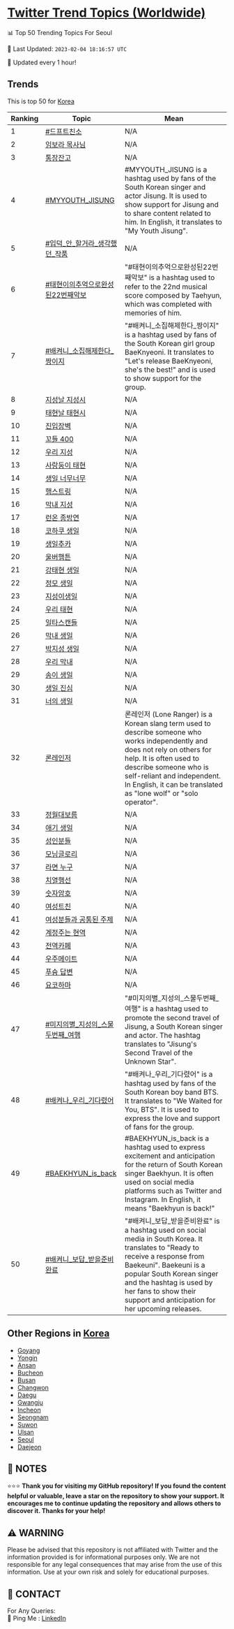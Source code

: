 [Twitter Trend Topics (Worldwide)](https://github.com/ErcinDedeoglu/Twitter-Trend-Topics)
==========


📊 Top 50 Trending Topics For Seoul

📆 Last Updated: `2023-02-04 18:16:57 UTC`

🔧 Updated every 1 hour!


## Trends

This is top 50 for [Korea](</Korea>)

| Ranking | Topic | Mean |
| ------- | ------------ | ------------ |
| 1 | [#드프트친소](http://twitter.com/search?q=%23%eb%93%9c%ed%94%84%ed%8a%b8%ec%b9%9c%ec%86%8c) | N/A |
| 2 | [임보라 목사님](http://twitter.com/search?q=%ec%9e%84%eb%b3%b4%eb%9d%bc+%eb%aa%a9%ec%82%ac%eb%8b%98) | N/A |
| 3 | [통장잔고](http://twitter.com/search?q=%ed%86%b5%ec%9e%a5%ec%9e%94%ea%b3%a0) | N/A |
| 4 | [#MYYOUTH_JISUNG](http://twitter.com/search?q=%23MYYOUTH_JISUNG) | #MYYOUTH_JISUNG is a hashtag used by fans of the South Korean singer and actor Jisung. It is used to show support for Jisung and to share content related to him. In English, it translates to "My Youth Jisung". |
| 5 | [#입덕_안_할거라_생각했던_작품](http://twitter.com/search?q=%23%ec%9e%85%eb%8d%95_%ec%95%88_%ed%95%a0%ea%b1%b0%eb%9d%bc_%ec%83%9d%ea%b0%81%ed%96%88%eb%8d%98_%ec%9e%91%ed%92%88) | N/A |
| 6 | [#태현이의추억으로완성된22번째악보](http://twitter.com/search?q=%23%ed%83%9c%ed%98%84%ec%9d%b4%ec%9d%98%ec%b6%94%ec%96%b5%ec%9c%bc%eb%a1%9c%ec%99%84%ec%84%b1%eb%90%9c22%eb%b2%88%ec%a7%b8%ec%95%85%eb%b3%b4) | "#태현이의추억으로완성된22번째악보" is a hashtag used to refer to the 22nd musical score composed by Taehyun, which was completed with memories of him. |
| 7 | [#배켜니_소집해제한다_짱이지](http://twitter.com/search?q=%23%eb%b0%b0%ec%bc%9c%eb%8b%88_%ec%86%8c%ec%a7%91%ed%95%b4%ec%a0%9c%ed%95%9c%eb%8b%a4_%ec%a7%b1%ec%9d%b4%ec%a7%80) | "#배켜니_소집해제한다_짱이지" is a hashtag used by fans of the South Korean girl group BaeKnyeoni. It translates to "Let's release BaeKnyeoni, she's the best!" and is used to show support for the group. |
| 8 | [지성날 지성시](http://twitter.com/search?q=%ec%a7%80%ec%84%b1%eb%82%a0+%ec%a7%80%ec%84%b1%ec%8b%9c) | N/A |
| 9 | [태현날 태현시](http://twitter.com/search?q=%ed%83%9c%ed%98%84%eb%82%a0+%ed%83%9c%ed%98%84%ec%8b%9c) | N/A |
| 10 | [진입장벽](http://twitter.com/search?q=%ec%a7%84%ec%9e%85%ec%9e%a5%eb%b2%bd) | N/A |
| 11 | [꼬들 400](http://twitter.com/search?q=%ea%bc%ac%eb%93%a4+400) | N/A |
| 12 | [우리 지성](http://twitter.com/search?q=%ec%9a%b0%eb%a6%ac+%ec%a7%80%ec%84%b1) | N/A |
| 13 | [사랑둥이 태현](http://twitter.com/search?q=%ec%82%ac%eb%9e%91%eb%91%a5%ec%9d%b4+%ed%83%9c%ed%98%84) | N/A |
| 14 | [생일 너무너무](http://twitter.com/search?q=%ec%83%9d%ec%9d%bc+%eb%84%88%eb%ac%b4%eb%84%88%eb%ac%b4) | N/A |
| 15 | [햄스트링](http://twitter.com/search?q=%ed%96%84%ec%8a%a4%ed%8a%b8%eb%a7%81) | N/A |
| 16 | [막내 지성](http://twitter.com/search?q=%eb%a7%89%eb%82%b4+%ec%a7%80%ec%84%b1) | N/A |
| 17 | [런온 종방연](http://twitter.com/search?q=%eb%9f%b0%ec%98%a8+%ec%a2%85%eb%b0%a9%ec%97%b0) | N/A |
| 18 | [코하쿠 생일](http://twitter.com/search?q=%ec%bd%94%ed%95%98%ec%bf%a0+%ec%83%9d%ec%9d%bc) | N/A |
| 19 | [생일추카](http://twitter.com/search?q=%ec%83%9d%ec%9d%bc%ec%b6%94%ec%b9%b4) | N/A |
| 20 | [울버햄튼](http://twitter.com/search?q=%ec%9a%b8%eb%b2%84%ed%96%84%ed%8a%bc) | N/A |
| 21 | [강태현 생일](http://twitter.com/search?q=%ea%b0%95%ed%83%9c%ed%98%84+%ec%83%9d%ec%9d%bc) | N/A |
| 22 | [정모 생일](http://twitter.com/search?q=%ec%a0%95%eb%aa%a8+%ec%83%9d%ec%9d%bc) | N/A |
| 23 | [지성이생일](http://twitter.com/search?q=%ec%a7%80%ec%84%b1%ec%9d%b4%ec%83%9d%ec%9d%bc) | N/A |
| 24 | [우리 태현](http://twitter.com/search?q=%ec%9a%b0%eb%a6%ac+%ed%83%9c%ed%98%84) | N/A |
| 25 | [일타스캔들](http://twitter.com/search?q=%ec%9d%bc%ed%83%80%ec%8a%a4%ec%ba%94%eb%93%a4) | N/A |
| 26 | [막내 생일](http://twitter.com/search?q=%eb%a7%89%eb%82%b4+%ec%83%9d%ec%9d%bc) | N/A |
| 27 | [박지성 생일](http://twitter.com/search?q=%eb%b0%95%ec%a7%80%ec%84%b1+%ec%83%9d%ec%9d%bc) | N/A |
| 28 | [우리 막내](http://twitter.com/search?q=%ec%9a%b0%eb%a6%ac+%eb%a7%89%eb%82%b4) | N/A |
| 29 | [송이 생일](http://twitter.com/search?q=%ec%86%a1%ec%9d%b4+%ec%83%9d%ec%9d%bc) | N/A |
| 30 | [생일 진심](http://twitter.com/search?q=%ec%83%9d%ec%9d%bc+%ec%a7%84%ec%8b%ac) | N/A |
| 31 | [너의 생일](http://twitter.com/search?q=%eb%84%88%ec%9d%98+%ec%83%9d%ec%9d%bc) | N/A |
| 32 | [론레인저](http://twitter.com/search?q=%eb%a1%a0%eb%a0%88%ec%9d%b8%ec%a0%80) | 론레인저 (Lone Ranger) is a Korean slang term used to describe someone who works independently and does not rely on others for help. It is often used to describe someone who is self-reliant and independent. In English, it can be translated as "lone wolf" or "solo operator". |
| 33 | [정월대보름](http://twitter.com/search?q=%ec%a0%95%ec%9b%94%eb%8c%80%eb%b3%b4%eb%a6%84) | N/A |
| 34 | [애기 생일](http://twitter.com/search?q=%ec%95%a0%ea%b8%b0+%ec%83%9d%ec%9d%bc) | N/A |
| 35 | [성인분들](http://twitter.com/search?q=%ec%84%b1%ec%9d%b8%eb%b6%84%eb%93%a4) | N/A |
| 36 | [모닝글로리](http://twitter.com/search?q=%eb%aa%a8%eb%8b%9d%ea%b8%80%eb%a1%9c%eb%a6%ac) | N/A |
| 37 | [라면 누구](http://twitter.com/search?q=%eb%9d%bc%eb%a9%b4+%eb%88%84%ea%b5%ac) | N/A |
| 38 | [치열행선](http://twitter.com/search?q=%ec%b9%98%ec%97%b4%ed%96%89%ec%84%a0) | N/A |
| 39 | [숫자암호](http://twitter.com/search?q=%ec%88%ab%ec%9e%90%ec%95%94%ed%98%b8) | N/A |
| 40 | [여성트친](http://twitter.com/search?q=%ec%97%ac%ec%84%b1%ed%8a%b8%ec%b9%9c) | N/A |
| 41 | [여성분들과 공통된 주제](http://twitter.com/search?q=%ec%97%ac%ec%84%b1%eb%b6%84%eb%93%a4%ea%b3%bc+%ea%b3%b5%ed%86%b5%eb%90%9c+%ec%a3%bc%ec%a0%9c) | N/A |
| 42 | [계정주는 현역](http://twitter.com/search?q=%ea%b3%84%ec%a0%95%ec%a3%bc%eb%8a%94+%ed%98%84%ec%97%ad) | N/A |
| 43 | [전역카페](http://twitter.com/search?q=%ec%a0%84%ec%97%ad%ec%b9%b4%ed%8e%98) | N/A |
| 44 | [우주메이트](http://twitter.com/search?q=%ec%9a%b0%ec%a3%bc%eb%a9%94%ec%9d%b4%ed%8a%b8) | N/A |
| 45 | [푸슝 답변](http://twitter.com/search?q=%ed%91%b8%ec%8a%9d+%eb%8b%b5%eb%b3%80) | N/A |
| 46 | [요코하마](http://twitter.com/search?q=%ec%9a%94%ec%bd%94%ed%95%98%eb%a7%88) | N/A |
| 47 | [#미지의별_지성의_스물두번째_여행](http://twitter.com/search?q=%23%eb%af%b8%ec%a7%80%ec%9d%98%eb%b3%84_%ec%a7%80%ec%84%b1%ec%9d%98_%ec%8a%a4%eb%ac%bc%eb%91%90%eb%b2%88%ec%a7%b8_%ec%97%ac%ed%96%89) | "#미지의별_지성의_스물두번째_여행" is a hashtag used to promote the second travel of Jisung, a South Korean singer and actor. The hashtag translates to "Jisung's Second Travel of the Unknown Star". |
| 48 | [#배켜나_우리_기다렸어](http://twitter.com/search?q=%23%eb%b0%b0%ec%bc%9c%eb%82%98_%ec%9a%b0%eb%a6%ac_%ea%b8%b0%eb%8b%a4%eb%a0%b8%ec%96%b4) | "#배켜나_우리_기다렸어" is a hashtag used by fans of the South Korean boy band BTS. It translates to "We Waited for You, BTS". It is used to express the love and support of fans for the group. |
| 49 | [#BAEKHYUN_is_back](http://twitter.com/search?q=%23BAEKHYUN_is_back) | #BAEKHYUN_is_back is a hashtag used to express excitement and anticipation for the return of South Korean singer Baekhyun. It is often used on social media platforms such as Twitter and Instagram. In English, it means "Baekhyun is back!" |
| 50 | [#배켜니_보답_받을준비완료](http://twitter.com/search?q=%23%eb%b0%b0%ec%bc%9c%eb%8b%88_%eb%b3%b4%eb%8b%b5_%eb%b0%9b%ec%9d%84%ec%a4%80%eb%b9%84%ec%99%84%eb%a3%8c) | "#배켜니_보답_받을준비완료" is a hashtag used on social media in South Korea. It translates to "Ready to receive a response from Baekeuni". Baekeuni is a popular South Korean singer and the hashtag is used by her fans to show their support and anticipation for her upcoming releases. |



## Other Regions in [Korea](</Korea>)

* [Goyang](</Korea/Goyang.md>)
* [Yongin](</Korea/Yongin.md>)
* [Ansan](</Korea/Ansan.md>)
* [Bucheon](</Korea/Bucheon.md>)
* [Busan](</Korea/Busan.md>)
* [Changwon](</Korea/Changwon.md>)
* [Daegu](</Korea/Daegu.md>)
* [Gwangju](</Korea/Gwangju.md>)
* [Incheon](</Korea/Incheon.md>)
* [Seongnam](</Korea/Seongnam.md>)
* [Suwon](</Korea/Suwon.md>)
* [Ulsan](</Korea/Ulsan.md>)
* [Seoul](</Korea/Seoul.md>)
* [Daejeon](</Korea/Daejeon.md>)



## 📝 NOTES

⭐⭐⭐ **Thank you for visiting my GitHub repository! If you found the content helpful or valuable, leave a star on the repository to show your support. It encourages me to continue updating the repository and allows others to discover it. Thanks for your help!**


## ⚠️ WARNING

Please be advised that this repository is not affiliated with Twitter and the information provided is for informational purposes only. We are not responsible for any legal consequences that may arise from the use of this information. Use at your own risk and solely for educational purposes.


## 📨 CONTACT

 For Any Queries:  
            🏓 Ping Me : [LinkedIn](https://www.linkedin.com/in/ercindedeoglu/)
